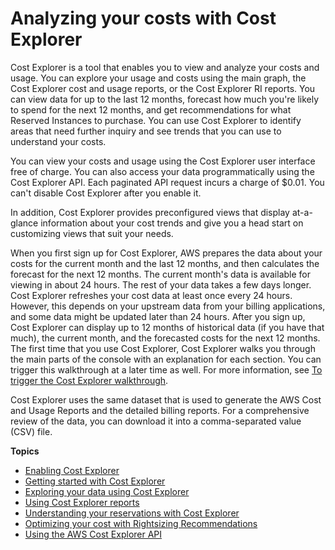 # Analyzing your costs with Cost Explorer<a name="ce-what-is"></a>

Cost Explorer is a tool that enables you to view and analyze your costs and usage\. You can explore your usage and costs using the main graph, the Cost Explorer cost and usage reports, or the Cost Explorer RI reports\. You can view data for up to the last 12 months, forecast how much you're likely to spend for the next 12 months, and get recommendations for what Reserved Instances to purchase\. You can use Cost Explorer to identify areas that need further inquiry and see trends that you can use to understand your costs\. 

You can view your costs and usage using the Cost Explorer user interface free of charge\. You can also access your data programmatically using the Cost Explorer API\. Each paginated API request incurs a charge of $0\.01\. You can't disable Cost Explorer after you enable it\.

In addition, Cost Explorer provides preconfigured views that display at\-a\-glance information about your cost trends and give you a head start on customizing views that suit your needs\. 

When you first sign up for Cost Explorer, AWS prepares the data about your costs for the current month and the last 12 months, and then calculates the forecast for the next 12 months\. The current month's data is available for viewing in about 24 hours\. The rest of your data takes a few days longer\. Cost Explorer refreshes your cost data at least once every 24 hours\. However, this depends on your upstream data from your billing applications, and some data might be updated later than 24 hours\. After you sign up, Cost Explorer can display up to 12 months of historical data \(if you have that much\), the current month, and the forecasted costs for the next 12 months\. The first time that you use Cost Explorer, Cost Explorer walks you through the main parts of the console with an explanation for each section\. You can trigger this walkthrough at a later time as well\. For more information, see [To trigger the Cost Explorer walkthrough](ce-getting-started.md#ce-walkthrough)\.

Cost Explorer uses the same dataset that is used to generate the AWS Cost and Usage Reports and the detailed billing reports\. For a comprehensive review of the data, you can download it into a comma\-separated value \(CSV\) file\.

**Topics**
+ [Enabling Cost Explorer](ce-enable.md)
+ [Getting started with Cost Explorer](ce-getting-started.md)
+ [Exploring your data using Cost Explorer](ce-exploring-data.md)
+ [Using Cost Explorer reports](ce-reports.md)
+ [Understanding your reservations with Cost Explorer](ce-ris.md)
+ [Optimizing your cost with Rightsizing Recommendations](ce-rightsizing.md)
+ [Using the AWS Cost Explorer API](ce-api.md)